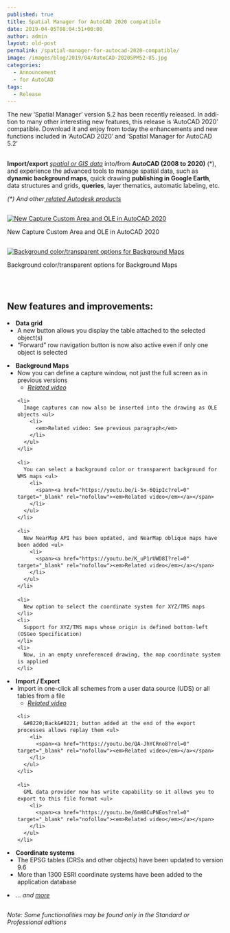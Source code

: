 ```yaml
---
published: true
title: Spatial Manager for AutoCAD 2020 compatible
date: 2019-04-05T08:04:51+00:00
author: admin
layout: old-post
permalink: /spatial-manager-for-autocad-2020-compatible/
image: /images/blog/2019/04/AutoCAD-2020SPM52-85.jpg
categories:
  - Announcement
  - for AutoCAD
tags:
  - Release
---
```

<p>
  The n<span lang="en">ew ‘Spatial Manager’ version 5.2 has been recently released. In addition to many other interesting new features, this release is ‘AutoCAD 2020’ compatible. Download it and enjoy from today the enhancements and new functions included in &#8216;AutoCAD 2020&#8217; and &#8216;Spatial Manager for AutoCAD 5.2&#8217;</span>
</p>

<!--more-->

## 

<p>
  <strong>Import/export</strong> <em><span><span><a href="http://wiki.spatialmanager.com/index.php/Spatial_Manager™_for_AutoCAD_-_FAQs:_Providers" target="_blank" rel="nofollow">spatial or GIS data</a></span></span></em> into/from <strong>AutoCAD (2008 to 2020)</strong> (*), and experience the advanced tools to manage spatial data, such as <strong>dynamic background maps</strong>, quick drawing <strong>publishing in Google Earth</strong>, data structures and grids, <strong>queries</strong>, layer thematics, automatic labeling, etc.
</p>

<p>
  <em>(*) And other<span><a href="http://wiki.spatialmanager.com/index.php/Spatial_Manager%E2%84%A2_for_AutoCAD_-_FAQs:_Compatible_AutoCAD_applications" target="_blank" rel="nofollow"> related Autodesk products</a></span></em>
</p>

<h2>
</h2>

<div>
  <a href="/images/blog/2019/04/AC2020SPM52-CaptureOLE.png" target="_blank" rel="nofollow"><img src="/images/blog/2019/04/AC2020SPM52-CaptureOLE-1024x576.png" alt="New Capture Custom Area and OLE in AutoCAD 2020" width="625" height="352" srcset="/images/blog/2019/04/AC2020SPM52-CaptureOLE-1024x576.png 1024w, /images/blog/2019/04/AC2020SPM52-CaptureOLE-300x169.png 300w, /images/blog/2019/04/AC2020SPM52-CaptureOLE-768x432.png 768w, /images/blog/2019/04/AC2020SPM52-CaptureOLE-624x351.png 624w, /images/blog/2019/04/AC2020SPM52-CaptureOLE.png 1280w" sizes="(max-width: 625px) 100vw, 625px" /></a>
  
  <p>
    New Capture Custom Area and OLE in AutoCAD 2020
  </p>
</div>

<h2>
</h2>

<div>
  <a href="/images/blog/2019/04/AC2020SPM52-BGColorBGMaps.png" target="_blank" rel="nofollow"><img src="/images/blog/2019/04/AC2020SPM52-BGColorBGMaps-1024x576.png" alt="Background color/transparent options for Background Maps" width="625" height="352" srcset="/images/blog/2019/04/AC2020SPM52-BGColorBGMaps-1024x576.png 1024w, /images/blog/2019/04/AC2020SPM52-BGColorBGMaps-300x169.png 300w, /images/blog/2019/04/AC2020SPM52-BGColorBGMaps-768x432.png 768w, /images/blog/2019/04/AC2020SPM52-BGColorBGMaps-624x351.png 624w, /images/blog/2019/04/AC2020SPM52-BGColorBGMaps.png 1280w" sizes="(max-width: 625px) 100vw, 625px" /></a>
  
  <p>
    Background color/transparent options for Background Maps
  </p>
</div>

## 

&nbsp;

## 

<h2>
  <span>New features and improvements:</span>
</h2>

<li>
  <span><strong>Data grid</strong></span> <ul>
    <li>
      A new button allows you display the table attached to the selected object(s)
    </li>
    <li>
      &#8220;Forward&#8221; row navigation button is now also active even if only one object is selected
    </li>
  </ul>
</li>

<li>
  <strong><span>Background Maps</span></strong> <ul>
    <li>
      Now you can define a capture window, not just the full screen as in previous versions <ul>
        <li>
          <span><a href="https://youtu.be/ovgiZP9VSFU?rel=0" target="_blank" rel="nofollow"><em>Related video</em></a></span>
        </li>
      </ul>
    </li>
    
    <li>
      Image captures can now also be inserted into the drawing as OLE objects <ul>
        <li>
          <em>Related video: See previous paragraph</em>
        </li>
      </ul>
    </li>
    
    <li>
      You can select a background color or transparent background for WMS maps <ul>
        <li>
          <span><a href="https://youtu.be/i-5x-6QipIc?rel=0" target="_blank" rel="nofollow"><em>Related video</em></a></span>
        </li>
      </ul>
    </li>
    
    <li>
      New NearMap API has been updated, and NearMap oblique maps have been added <ul>
        <li>
          <span><a href="https://youtu.be/K_uP1rUWD8I?rel=0" target="_blank" rel="nofollow"><em>Related video</em></a></span>
        </li>
      </ul>
    </li>
    
    <li>
      New option to select the coordinate system for XYZ/TMS maps
    </li>
    <li>
      Support for XYZ/TMS maps whose origin is defined bottom-left (OSGeo Specification)
    </li>
    <li>
      Now, in an empty unreferenced drawing, the map coordinate system is applied
    </li>
  </ul>
</li>

<li>
  <span><strong>Import / Export</strong></span> <ul>
    <li>
      Import in one-click all schemes from a user data source (UDS) or all tables from a file <ul>
        <li>
          <span><a href="https://youtu.be/ELLN_nnYZZE?rel=0" target="_blank" rel="nofollow"><em>Related video</em></a></span>
        </li>
      </ul>
    </li>
    
    <li>
      &#8220;Back&#8221; button added at the end of the export processes allows replay them <ul>
        <li>
          <span><a href="https://youtu.be/QA-JhYCRno8?rel=0" target="_blank" rel="nofollow"><em>Related video</em></a></span>
        </li>
      </ul>
    </li>
    
    <li>
      GML data provider now has write capability so it allows you to export to this file format <ul>
        <li>
          <span><a href="https://youtu.be/6mH8CuPNEos?rel=0" target="_blank" rel="nofollow"><em>Related video</em></a></span>
        </li>
      </ul>
    </li>
  </ul>
</li>

<li>
  <span><strong>Coordinate systems</strong></span> <ul>
    <li>
      The EPSG tables (CRSs and other objects) have been updated to version 9.6
    </li>
    <li>
      More than 1300 ESRI coordinate systems have been added to the application database
    </li>
  </ul>
</li>

<li>
  <em>&#8230; and <span><span><a href="http://wiki.spatialmanager.com/index.php/Spatial_Manager%E2%84%A2_for_AutoCAD_Changelog" target="_blank" rel="nofollow">more</a></span></span></em>
</li>

<h2>
</h2>

###### _Note: Some functionalities may be found only in the Standard or Professional editions_